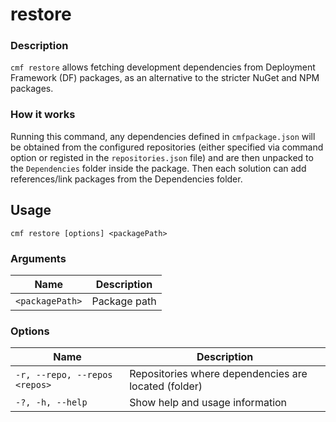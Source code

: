 # restore

### Description
`cmf restore` allows fetching development dependencies from Deployment Framework (DF) packages, as an alternative to the stricter NuGet and NPM packages.

### How it works
Running this command, any dependencies defined in `cmfpackage.json` will be obtained from the configured repositories (either specified via command option or registed in the `repositories.json` file) and are then unpacked to the `Dependencies` folder inside the package. Then each solution can add references/link packages from the Dependencies folder.

<!-- BEGIN USAGE -->

Usage
-----

```
cmf restore [options] <packagePath>
```

### Arguments

Name | Description
---- | -----------
`<packagePath>` | Package path

### Options

Name | Description
---- | -----------
`-r, --repo, --repos <repos>` | Repositories where dependencies are located (folder)
`-?, -h, --help` | Show help and usage information


<!-- END USAGE -->
